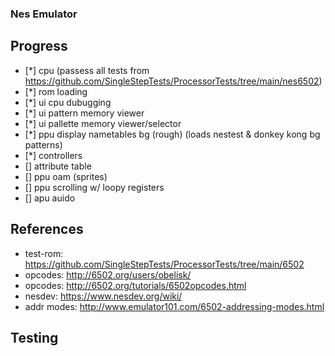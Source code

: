 ### Nes Emulator

## Progress
- [*] cpu (passess all tests from https://github.com/SingleStepTests/ProcessorTests/tree/main/nes6502) 
- [*] rom loading
- [*] ui cpu dubugging
- [*] ui pattern memory viewer 
- [*] ui pallette memory viewer/selector
- [*] ppu display nametables bg (rough) (loads nestest & donkey kong bg patterns)
- [*] controllers
- [] attribute table
- [] ppu oam (sprites)
- [] ppu scrolling w/ loopy registers
- [] apu auido


## References
- test-rom: https://github.com/SingleStepTests/ProcessorTests/tree/main/6502
- opcodes: http://6502.org/users/obelisk/
- opcodes: http://6502.org/tutorials/6502opcodes.html
- nesdev: https://www.nesdev.org/wiki/
- addr modes: http://www.emulator101.com/6502-addressing-modes.html

## Testing